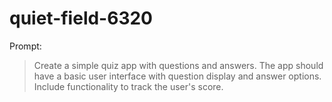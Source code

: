 # quiet-field-6320

Prompt:
> Create a simple quiz app with questions and answers. The app should have a basic user interface with question display and answer options. Include functionality to track the user's score.